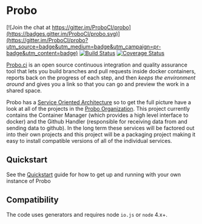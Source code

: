 Probo
===========

[![Join the chat at https://gitter.im/ProboCI/probo](https://badges.gitter.im/ProboCI/probo.svg)](https://gitter.im/ProboCI/probo?utm_source=badge&utm_medium=badge&utm_campaign=pr-badge&utm_content=badge)
[![Build Status](https://travis-ci.org/ProboCI/probo.svg?branch=master)](https://travis-ci.org/ProboCI/probo) [![Coverage Status](https://coveralls.io/repos/ProboCI/probo/badge.svg?branch=master&service=github)](https://coveralls.io/github/ProboCI/probo?branch=master)

[Probo.ci](http://probo.ci) is an open source continuous integration and quality assurance tool
that lets you build branches and pull requests inside docker containers,
reports back on the progress of each step, and then *keeps the environment
around* and gives you a link so that you can go and preview the work in a
shared space.

Probo has a [Service Oriented Architecture](https://en.wikipedia.org/wiki/Service-oriented_architecture) so to
get the full picture have a look at all of the projects in the [Probo Organization](https://github.com/ProboCI).
This project currently contains the Container Manager (which provides a high level interface to docker) and
the Github Handler (responsible for receiving data from and sending data to github). In the long term these
services will be factored out into their own projects and this project will be a packaging project making it
easy to install compatible versions of all of the individual services.

## Quickstart

See the [Quickstart](QUICKSTART.md) guide for how to get up and running with your own instance of Probo

## Compatibility
The code uses generators and requires node `io.js` or `node` 4.x+.
